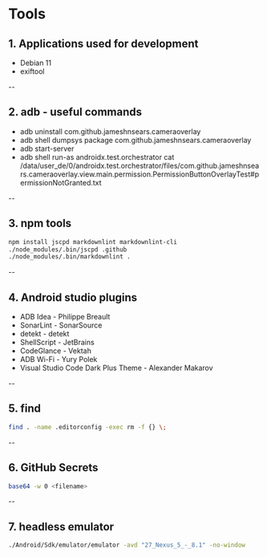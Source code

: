 # Tools

## 1. Applications used for development

* Debian 11
* exiftool

--

## 2. adb - useful commands

* adb uninstall com.github.jameshnsears.cameraoverlay
* adb shell dumpsys package com.github.jameshnsears.cameraoverlay
* adb start-server
* adb shell run-as androidx.test.orchestrator cat /data/user_de/0/androidx.test.orchestrator/files/com.github.jameshnsears.cameraoverlay.view.main.permission.PermissionButtonOverlayTest#permissionNotGranted.txt

--

## 3. npm tools

```bash
npm install jscpd markdownlint markdownlint-cli
./node_modules/.bin/jscpd .github
./node_modules/.bin/markdownlint .
```

--

## 4. Android studio plugins

* ADB Idea - Philippe Breault
* SonarLint - SonarSource
* detekt - detekt
* ShellScript - JetBrains
* CodeGlance - Vektah
* ADB Wi-Fi - Yury Polek
* Visual Studio Code Dark Plus Theme - Alexander Makarov

--

## 5. find

```bash
find . -name .editorconfig -exec rm -f {} \;
```

--

## 6. GitHub Secrets

```bash
base64 -w 0 <filename>
```

--

## 7. headless emulator

```bash
./Android/Sdk/emulator/emulator -avd "27_Nexus_5_-_8.1" -no-window
```
